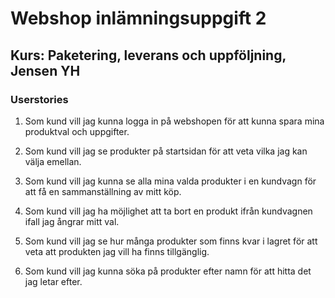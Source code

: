 # Webshop inlämningsuppgift 2
## Kurs: Paketering, leverans och uppföljning, Jensen YH

### Userstories

1. Som kund vill jag kunna logga in på webshopen för att kunna spara mina produktval och uppgifter.

2. Som kund vill jag se produkter på startsidan för att veta vilka jag kan välja emellan.

3. Som kund vill jag kunna se alla mina valda produkter i en kundvagn för att få en sammanställning av mitt köp.

4. Som kund vill jag ha möjlighet att ta bort en produkt ifrån kundvagnen ifall jag ångrar mitt val.

5. Som kund vill jag se hur många produkter som finns kvar i lagret för att veta att produkten jag vill ha finns tillgänglig.

6. Som kund vill jag kunna söka på produkter efter namn för att hitta det jag letar efter.
